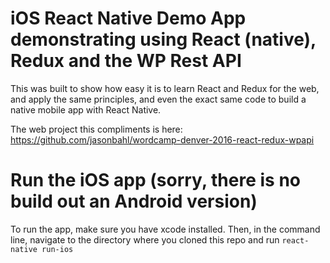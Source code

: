 # iOS React Native Demo App demonstrating using React (native), Redux and the WP Rest API

This was built to show how easy it is to learn React and Redux for the web, and apply the same principles, and even the exact same code to build a native mobile app with React Native. 

The web project this compliments is here: https://github.com/jasonbahl/wordcamp-denver-2016-react-redux-wpapi

# Run the iOS app (sorry, there is no build out an Android version)

To run the app, make sure you have xcode installed. Then, in the command line, navigate to the directory where you cloned this repo and run `react-native run-ios`

